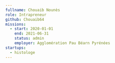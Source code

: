 ```yaml
---
fullname: Chouaib Nounès
role: Intrapreneur
github: Chouaib64
missions:
  - start: 2020-01-01
    end: 2021-06-31
    status: admin
    employer: Agglomération Pau Béarn Pyrénées
startups:
  - histologe
---
```



